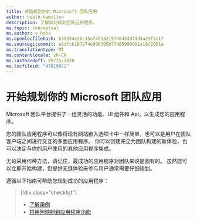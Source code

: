 ```yaml
---
title: 开始规划你的 Microsoft 团队应用
author: heath-hamilton
description: 了解如何规划团队应用程序。
ms.topic: conceptual
ms.author: v-heha
ms.openlocfilehash: b30b54e20c35a745132197464538f4d5a29f3c17
ms.sourcegitcommit: e8dfcb167274e996395b77d65999991a18f2051a
ms.translationtype: MT
ms.contentlocale: zh-CN
ms.lasthandoff: 09/15/2020
ms.locfileid: "47819072"
---
```

# <a name="start-planning-your-microsoft-teams-app"></a>开始规划你的 Microsoft 团队应用

Microsoft 团队平台提供了一组灵活的功能、UI 组件和 Api，以生成您的应用程序。

您的团队应用程序可以像将现有网站嵌入选项卡中一样简单，也可以是用户在团队客户端之间进行交互的多面应用程序。 你可以创建完全为团队构建的新体验，也可以决定与你的用户使用的其他应用程序集成。

无论采用何种方法，请记住，最成功的应用程序对团队来说是固有的。 虽然您可以立即开始构建，但提供无缝体验来参与用户通常需要仔细规划。

遵循以下指南可帮助您规划成功的应用程序：

> [!div class="checklist"]
>
> * [了解用例](../../concepts/design/understand-use-cases.md)
> * [将用例映射到应用程序功能](../../concepts/design/map-use-cases.md)
